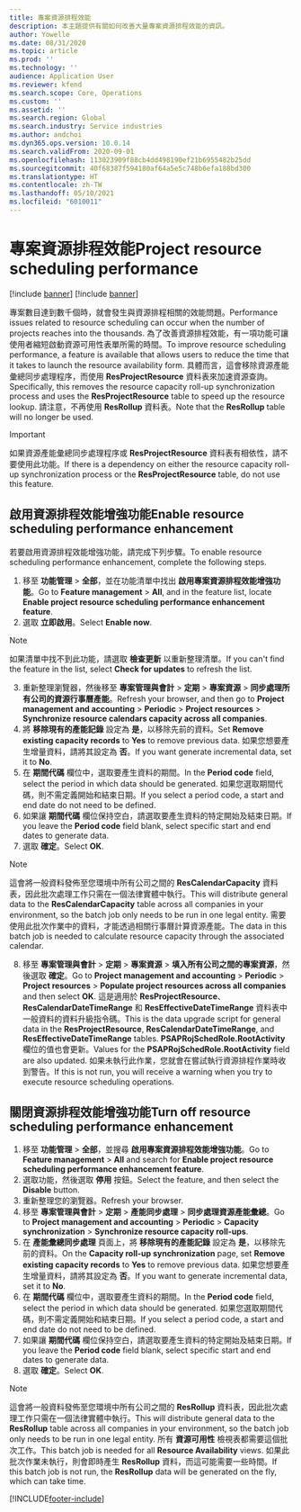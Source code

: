 ```yaml
---
title: 專案資源排程效能
description: 本主題提供有關如何改善大量專案資源排程效能的資訊。
author: Yowelle
ms.date: 08/31/2020
ms.topic: article
ms.prod: ''
ms.technology: ''
audience: Application User
ms.reviewer: kfend
ms.search.scope: Core, Operations
ms.custom: ''
ms.assetid: ''
ms.search.region: Global
ms.search.industry: Service industries
ms.author: andchoi
ms.dyn365.ops.version: 10.0.14
ms.search.validFrom: 2020-09-01
ms.openlocfilehash: 113023909f88cb4dd498190ef21b6955482b25dd
ms.sourcegitcommit: 40f68387f594180af64a5e5c748b6efa188bd300
ms.translationtype: HT
ms.contentlocale: zh-TW
ms.lasthandoff: 05/10/2021
ms.locfileid: "6010011"
---
```

# <a name="project-resource-scheduling-performance"></a><span data-ttu-id="09029-103">專案資源排程效能</span><span class="sxs-lookup"><span data-stu-id="09029-103">Project resource scheduling performance</span></span>

[!include [banner](../includes/banner.md)]
[!include [banner](../includes/preview-banner.md)]


<span data-ttu-id="09029-104">專案數目達到數千個時，就會發生與資源排程相關的效能問題。</span><span class="sxs-lookup"><span data-stu-id="09029-104">Performance issues related to resource scheduling can occur when the number of projects reaches into the thousands.</span></span> <span data-ttu-id="09029-105">為了改善資源排程效能，有一項功能可讓使用者縮短啟動資源可用性表單所需的時間。</span><span class="sxs-lookup"><span data-stu-id="09029-105">To improve resource scheduling performance, a feature is available that allows users to reduce the time that it takes to launch the resource availability form.</span></span> <span data-ttu-id="09029-106">具體而言，這會移除資源產能彙總同步處理程序，而使用 **ResProjectResource** 資料表來加速資源查詢。</span><span class="sxs-lookup"><span data-stu-id="09029-106">Specifically, this removes the resource capacity roll-up synchronization process and uses the **ResProjectResource** table to speed up the resource lookup.</span></span> <span data-ttu-id="09029-107">請注意，不再使用 **ResRollup** 資料表。</span><span class="sxs-lookup"><span data-stu-id="09029-107">Note that the **ResRollup** table will no longer be used.</span></span>

> [!IMPORTANT]
> <span data-ttu-id="09029-108">如果資源產能彙總同步處理程序或 **ResProjectResource** 資料表有相依性，請不要使用此功能。</span><span class="sxs-lookup"><span data-stu-id="09029-108">If there is a dependency on either the resource capacity roll-up synchronization process or the **ResProjectResource** table, do not use this feature.</span></span>

## <a name="enable-resource-scheduling-performance-enhancement"></a><span data-ttu-id="09029-109">啟用資源排程效能增強功能</span><span class="sxs-lookup"><span data-stu-id="09029-109">Enable resource scheduling performance enhancement</span></span>
<span data-ttu-id="09029-110">若要啟用資源排程效能增強功能，請完成下列步驟。</span><span class="sxs-lookup"><span data-stu-id="09029-110">To enable resource scheduling performance enhancement, complete the following steps.</span></span>

1. <span data-ttu-id="09029-111">移至 **功能管理** > **全部**，並在功能清單中找出 **啟用專案資源排程效能增強功能**。</span><span class="sxs-lookup"><span data-stu-id="09029-111">Go to **Feature management** > **All**, and in the feature list, locate **Enable project resource scheduling performance enhancement feature**.</span></span>
2. <span data-ttu-id="09029-112">選取 **立即啟用**。</span><span class="sxs-lookup"><span data-stu-id="09029-112">Select **Enable now**.</span></span>

> [!NOTE]
> <span data-ttu-id="09029-113">如果清單中找不到此功能，請選取 **檢查更新** 以重新整理清單。</span><span class="sxs-lookup"><span data-stu-id="09029-113">If you can't find the feature in the list, select **Check for updates** to refresh the list.</span></span>

3. <span data-ttu-id="09029-114">重新整理瀏覽器，然後移至 **專案管理與會計** > **定期** > **專案資源** > **同步處理所有公司的資源行事曆產能**。</span><span class="sxs-lookup"><span data-stu-id="09029-114">Refresh your browser, and then go to **Project management and accounting** > **Periodic** > **Project resources** > **Synchronize resource calendars capacity across all companies**.</span></span>
4. <span data-ttu-id="09029-115">將 **移除現有的產能記錄** 設定為 **是**，以移除先前的資料。</span><span class="sxs-lookup"><span data-stu-id="09029-115">Set **Remove existing capacity records** to **Yes** to remove previous data.</span></span> <span data-ttu-id="09029-116">如果您想要產生增量資料，請將其設定為 **否**。</span><span class="sxs-lookup"><span data-stu-id="09029-116">If you want generate incremental data, set it to **No**.</span></span>
5. <span data-ttu-id="09029-117">在 **期間代碼** 欄位中，選取要產生資料的期間。</span><span class="sxs-lookup"><span data-stu-id="09029-117">In the **Period code** field, select the period in which data should be generated.</span></span> <span data-ttu-id="09029-118">如果您選取期間代碼，則不需定義開始和結束日期。</span><span class="sxs-lookup"><span data-stu-id="09029-118">If you select a period code, a start and end date do not need to be defined.</span></span>
6. <span data-ttu-id="09029-119">如果讓 **期間代碼** 欄位保持空白，請選取要產生資料的特定開始及結束日期。</span><span class="sxs-lookup"><span data-stu-id="09029-119">If you leave the **Period code** field blank, select specific start and end dates to generate data.</span></span>
7. <span data-ttu-id="09029-120">選取 **確定**。</span><span class="sxs-lookup"><span data-stu-id="09029-120">Select **OK**.</span></span>

 > [!NOTE]
 > <span data-ttu-id="09029-121">這會將一般資料發佈至您環境中所有公司之間的 **ResCalendarCapacity** 資料表，因此批次處理工作只需在一個法律實體中執行。</span><span class="sxs-lookup"><span data-stu-id="09029-121">This will distribute general data to the **ResCalendarCapacity** table across all companies in your environment, so the batch job only needs to be run in one legal entity.</span></span> <span data-ttu-id="09029-122">需要使用此批次作業中的資料，才能透過相關行事曆計算資源產能。</span><span class="sxs-lookup"><span data-stu-id="09029-122">The data in this batch job is needed to calculate resource capacity through the associated calendar.</span></span>

8. <span data-ttu-id="09029-123">移至 **專案管理與會計** > **定期** > **專案資源** > **填入所有公司之間的專案資源**，然後選取 **確定**。</span><span class="sxs-lookup"><span data-stu-id="09029-123">Go to **Project management and accounting** > **Periodic** > **Project resources** > **Populate project resources across all companies** and then select **OK**.</span></span> <span data-ttu-id="09029-124">這是適用於 **ResProjectResource**、**ResCalendarDateTimeRange** 和 **ResEffectiveDateTimeRange** 資料表中一般資料的資料升級指令碼。</span><span class="sxs-lookup"><span data-stu-id="09029-124">This is the data upgrade script for general data in the **ResProjectResource**, **ResCalendarDateTimeRange**, and **ResEffectiveDateTimeRange** tables.</span></span> <span data-ttu-id="09029-125">**PSAPRojSchedRole.RootActivity** 欄位的值也會更新。</span><span class="sxs-lookup"><span data-stu-id="09029-125">Values for the **PSAPRojSchedRole.RootActivity** field are also updated.</span></span> <span data-ttu-id="09029-126">如果未執行此作業，您就會在嘗試執行資源排程作業時收到警告。</span><span class="sxs-lookup"><span data-stu-id="09029-126">If this is not run, you will receive a warning when you try to execute resource scheduling operations.</span></span>
 
## <a name="turn-off-resource-scheduling-performance-enhancement"></a><span data-ttu-id="09029-127">關閉資源排程效能增強功能</span><span class="sxs-lookup"><span data-stu-id="09029-127">Turn off resource scheduling performance enhancement</span></span>

1. <span data-ttu-id="09029-128">移至 **功能管理** > **全部**，並搜尋 **啟用專案資源排程效能增強功能**。</span><span class="sxs-lookup"><span data-stu-id="09029-128">Go to **Feature management** > **All**  and search for **Enable project resource scheduling performance enhancement feature**.</span></span>
2. <span data-ttu-id="09029-129">選取功能，然後選取 **停用** 按鈕。</span><span class="sxs-lookup"><span data-stu-id="09029-129">Select the feature, and then select the **Disable** button.</span></span>
3. <span data-ttu-id="09029-130">重新整理您的瀏覽器。</span><span class="sxs-lookup"><span data-stu-id="09029-130">Refresh your browser.</span></span>
4. <span data-ttu-id="09029-131">移至 **專案管理與會計** > **定期** > **產能同步處理** > **同步處理資源產能彙總**。</span><span class="sxs-lookup"><span data-stu-id="09029-131">Go to **Project management and accounting** > **Periodic** > **Capacity synchronization** > **Synchronize resource capacity roll-ups**.</span></span>
5. <span data-ttu-id="09029-132">在 **產能彙總同步處理** 頁面上，將 **移除現有的產能記錄** 設定為 **是**，以移除先前的資料。</span><span class="sxs-lookup"><span data-stu-id="09029-132">On the **Capacity roll-up synchronization** page, set **Remove existing capacity records** to **Yes** to remove previous data.</span></span> <span data-ttu-id="09029-133">如果您想要產生增量資料，請將其設定為 **否**。</span><span class="sxs-lookup"><span data-stu-id="09029-133">If you want to generate incremental data, set it to **No**.</span></span>
6. <span data-ttu-id="09029-134">在 **期間代碼** 欄位中，選取要產生資料的期間。</span><span class="sxs-lookup"><span data-stu-id="09029-134">In the **Period code** field, select the period in which data should be generated.</span></span> <span data-ttu-id="09029-135">如果您選取期間代碼，則不需定義開始和結束日期。</span><span class="sxs-lookup"><span data-stu-id="09029-135">If you select a period code, a start and end date do not need to be defined.</span></span>
7. <span data-ttu-id="09029-136">如果讓 **期間代碼** 欄位保持空白，請選取要產生資料的特定開始及結束日期。</span><span class="sxs-lookup"><span data-stu-id="09029-136">If you leave the **Period code** field blank, select specific start and end dates to generate data.</span></span>
8. <span data-ttu-id="09029-137">選取 **確定**。</span><span class="sxs-lookup"><span data-stu-id="09029-137">Select **OK**.</span></span>

> [!NOTE]
> <span data-ttu-id="09029-138">這會將一般資料發佈至您環境中所有公司之間的 **ResRollup** 資料表，因此批次處理工作只需在一個法律實體中執行。</span><span class="sxs-lookup"><span data-stu-id="09029-138">This will distribute general data to the **ResRollup** table across all companies in your environment, so the batch job only needs to be run in one legal entity.</span></span> <span data-ttu-id="09029-139">所有 **資源可用性** 檢視表都需要這個批次工作。</span><span class="sxs-lookup"><span data-stu-id="09029-139">This batch job is needed for all **Resource Availability** views.</span></span> <span data-ttu-id="09029-140">如果此批次作業未執行，則會即時產生 **ResRollup** 資料，而這可能需要一些時間。</span><span class="sxs-lookup"><span data-stu-id="09029-140">If this batch job is not run, the **ResRollup** data will be generated on the fly, which can take time.</span></span>


[!INCLUDE[footer-include](../includes/footer-banner.md)]